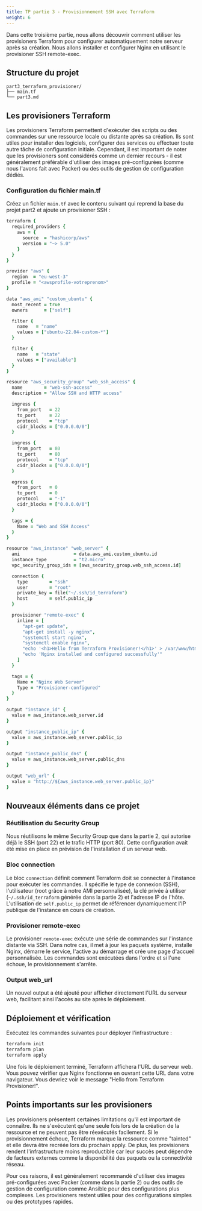 ```yaml
---
title: TP partie 3 - Provisionnement SSH avec Terraform
weight: 6
---
```


Dans cette troisième partie, nous allons découvrir comment utiliser les provisioners Terraform pour configurer automatiquement notre serveur après sa création. Nous allons installer et configurer Nginx en utilisant le provisioner SSH remote-exec.

## Structure du projet

```
part3_terraform_provisioner/
├── main.tf
└── part3.md
```

## Les provisioners Terraform

Les provisioners Terraform permettent d'exécuter des scripts ou des commandes sur une ressource locale ou distante après sa création. Ils sont utiles pour installer des logiciels, configurer des services ou effectuer toute autre tâche de configuration initiale. Cependant, il est important de noter que les provisioners sont considérés comme un dernier recours - il est généralement préférable d'utiliser des images pré-configurées (comme nous l'avons fait avec Packer) ou des outils de gestion de configuration dédiés.

### Configuration du fichier main.tf

Créez un fichier `main.tf` avec le contenu suivant qui reprend la base du projet part2 et ajoute un provisioner SSH :

```coffee
terraform {
  required_providers {
    aws = {
      source  = "hashicorp/aws"
      version = "~> 5.0"
    }
  }
}

provider "aws" {
  region  = "eu-west-3"
  profile = "<awsprofile-votreprenom>"
}

data "aws_ami" "custom_ubuntu" {
  most_recent = true
  owners      = ["self"]

  filter {
    name   = "name"
    values = ["ubuntu-22.04-custom-*"]
  }

  filter {
    name   = "state"
    values = ["available"]
  }
}

resource "aws_security_group" "web_ssh_access" {
  name        = "web-ssh-access"
  description = "Allow SSH and HTTP access"

  ingress {
    from_port   = 22
    to_port     = 22
    protocol    = "tcp"
    cidr_blocks = ["0.0.0.0/0"]
  }

  ingress {
    from_port   = 80
    to_port     = 80
    protocol    = "tcp"
    cidr_blocks = ["0.0.0.0/0"]
  }

  egress {
    from_port   = 0
    to_port     = 0
    protocol    = "-1"
    cidr_blocks = ["0.0.0.0/0"]
  }

  tags = {
    Name = "Web and SSH Access"
  }
}

resource "aws_instance" "web_server" {
  ami                    = data.aws_ami.custom_ubuntu.id
  instance_type          = "t2.micro"
  vpc_security_group_ids = [aws_security_group.web_ssh_access.id]

  connection {
    type        = "ssh"
    user        = "root"
    private_key = file("~/.ssh/id_terraform")
    host        = self.public_ip
  }

  provisioner "remote-exec" {
    inline = [
      "apt-get update",
      "apt-get install -y nginx",
      "systemctl start nginx",
      "systemctl enable nginx",
      "echo '<h1>Hello from Terraform Provisioner!</h1>' > /var/www/html/index.html",
      "echo 'Nginx installed and configured successfully'"
    ]
  }

  tags = {
    Name = "Nginx Web Server"
    Type = "Provisioner-configured"
  }
}

output "instance_id" {
  value = aws_instance.web_server.id
}

output "instance_public_ip" {
  value = aws_instance.web_server.public_ip
}

output "instance_public_dns" {
  value = aws_instance.web_server.public_dns
}

output "web_url" {
  value = "http://${aws_instance.web_server.public_ip}"
}
```

## Nouveaux éléments dans ce projet

### Réutilisation du Security Group

Nous réutilisons le même Security Group que dans la partie 2, qui autorise déjà le SSH (port 22) et le trafic HTTP (port 80). Cette configuration avait été mise en place en prévision de l'installation d'un serveur web.

### Bloc connection

Le bloc `connection` définit comment Terraform doit se connecter à l'instance pour exécuter les commandes. Il spécifie le type de connexion (SSH), l'utilisateur (root grâce à notre AMI personnalisée), la clé privée à utiliser (`~/.ssh/id_terraform` générée dans la partie 2) et l'adresse IP de l'hôte. L'utilisation de `self.public_ip` permet de référencer dynamiquement l'IP publique de l'instance en cours de création.

### Provisioner remote-exec

Le provisioner `remote-exec` exécute une série de commandes sur l'instance distante via SSH. Dans notre cas, il met à jour les paquets système, installe Nginx, démarre le service, l'active au démarrage et crée une page d'accueil personnalisée. Les commandes sont exécutées dans l'ordre et si l'une échoue, le provisionnement s'arrête.

### Output web_url

Un nouvel output a été ajouté pour afficher directement l'URL du serveur web, facilitant ainsi l'accès au site après le déploiement.

## Déploiement et vérification

Exécutez les commandes suivantes pour déployer l'infrastructure :

```bash
terraform init
terraform plan
terraform apply
```

Une fois le déploiement terminé, Terraform affichera l'URL du serveur web. Vous pouvez vérifier que Nginx fonctionne en ouvrant cette URL dans votre navigateur. Vous devriez voir le message "Hello from Terraform Provisioner!".

## Points importants sur les provisioners

Les provisioners présentent certaines limitations qu'il est important de connaître. Ils ne s'exécutent qu'une seule fois lors de la création de la ressource et ne peuvent pas être réexécutés facilement. Si le provisionnement échoue, Terraform marque la ressource comme "tainted" et elle devra être recréée lors du prochain apply. De plus, les provisioners rendent l'infrastructure moins reproductible car leur succès peut dépendre de facteurs externes comme la disponibilité des paquets ou la connectivité réseau.

Pour ces raisons, il est généralement recommandé d'utiliser des images pré-configurées avec Packer (comme dans la partie 2) ou des outils de gestion de configuration comme Ansible pour des configurations plus complexes. Les provisioners restent utiles pour des configurations simples ou des prototypes rapides.